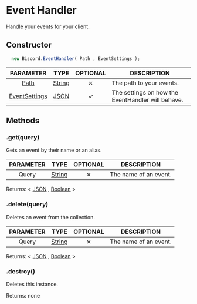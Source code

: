 # Event Handler

Handle your events for your client.

## Constructor

```javascript
  new Biscord.EventHandler( Path , EventSettings );
```

| PARAMETER | TYPE | OPTIONAL | DESCRIPTION |
| :--: | :-----: | :-----: | ----------- |
| [Path](/doc/typedefs/path) | [String](https://developer.mozilla.org/en-US/docs/Web/JavaScript/Reference/Global_Objects/String) | ⨯ | The path to your events. |
| [EventSettings](/doc/typedefs/eventsettings) | [JSON](https://developer.mozilla.org/en-US/docs/Web/JavaScript/Reference/Global_Objects/JSON) | ✓ | The settings on how the EventHandler will behave. |

## Methods

### .get(query)
Gets an event by their name or an alias.

| PARAMETER | TYPE | OPTIONAL | DESCRIPTION |
| :---: | :-----: | :-----: | ----------- |
| Query | [String](https://developer.mozilla.org/en-US/docs/Web/JavaScript/Reference/Global_Objects/String) | ⨯ | The name of an event. |

Returns: < [JSON](https://developer.mozilla.org/en-US/docs/Web/JavaScript/Reference/Global_Objects/JSON) , [Boolean](https://developer.mozilla.org/en-US/docs/Glossary/Boolean) >

### .delete(query)
Deletes an event from the collection.

| PARAMETER | TYPE | OPTIONAL | DESCRIPTION |
| :---: | :-----: | :-----: | ----------- |
| Query | [String](https://developer.mozilla.org/en-US/docs/Web/JavaScript/Reference/Global_Objects/String) | ⨯ | The name of an event. |

Returns: < [JSON](https://developer.mozilla.org/en-US/docs/Web/JavaScript/Reference/Global_Objects/JSON) , [Boolean](https://developer.mozilla.org/en-US/docs/Glossary/Boolean) >

### .destroy()

Deletes this instance.

Returns: none